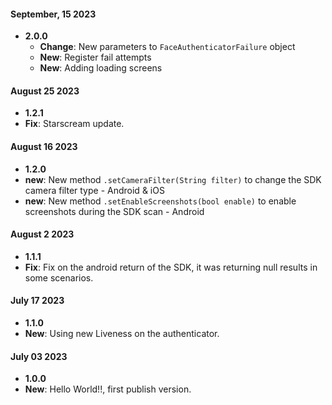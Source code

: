 #### September, 15 2023

- **2.0.0**
  - **Change**: New parameters to `FaceAuthenticatorFailure` object
  - **New**: Register fail attempts
  - **New**: Adding loading screens

#### August 25 2023

- **1.2.1**
- **Fix**: Starscream update.

#### August 16 2023

- **1.2.0**
- **new**: New method `.setCameraFilter(String filter)` to change the SDK camera filter type - Android & iOS
- **new**: New method `.setEnableScreenshots(bool enable)` to enable screenshots during the SDK scan - Android

#### August 2 2023

- **1.1.1**
- **Fix**: Fix on the android return of the SDK, it was returning null results in some scenarios.

#### July 17 2023

- **1.1.0**
- **New**: Using new Liveness on the authenticator.

#### July 03 2023

- **1.0.0**
- **New**: Hello World!!, first publish version.
